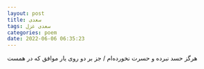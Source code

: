 ```yaml
---
layout: post
title: سعدی
tags: سعدی غزل
categories: poem
date: 2022-06-06 06:35:23
---
```


هرگز حسد نبرده و حسرت نخورده‌ام / جز بر دو روی یار موافق که در همست
